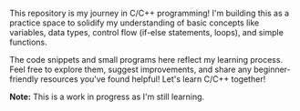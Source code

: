 This repository is my journey in C/C++ programming! I'm building this as a practice space to solidify my understanding of basic concepts like variables, data types, control flow (if-else statements, loops), and simple functions.

The code snippets and small programs here reflect my learning process. Feel free to explore them, suggest improvements, and share any beginner-friendly resources you've found helpful! Let's learn C/C++ together!

**Note:** This is a work in progress as I'm still learning.
